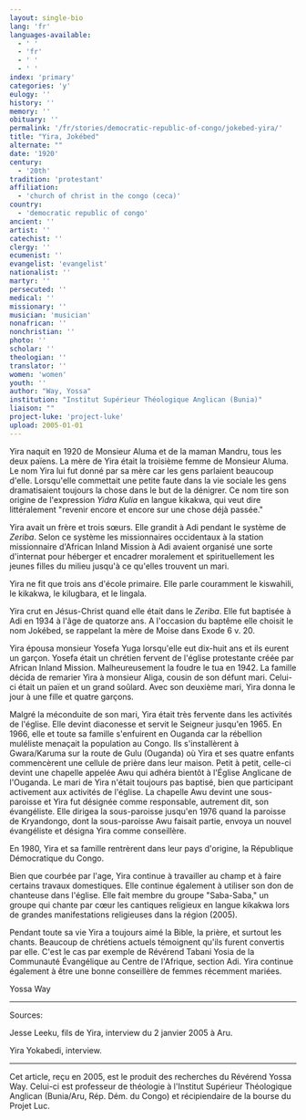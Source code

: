```yaml
---
layout: single-bio
lang: 'fr'
languages-available:
  - ' '
  - 'fr'
  - ' '
  - ' '
index: 'primary'
categories: 'y'
eulogy: ''
history: ''
memory: ''
obituary: ''
permalink: '/fr/stories/democratic-republic-of-congo/jokebed-yira/'
title: "Yira, Jokébed"
alternate: ""
date: '1920'
century:
  - '20th'
tradition: 'protestant'
affiliation:
  - 'church of christ in the congo (ceca)'
country:
  - 'democratic republic of congo'
ancient: ''
artist: ''
catechist: ''
clergy: ''
ecumenist: ''
evangelist: 'evangelist'
nationalist: ''
martyr: ''
persecuted: ''
medical: ''
missionary: ''
musician: 'musician'
nonafrican: ''
nonchristian: ''
photo: ''
scholar: ''
theologian: ''
translator: ''
women: 'women'
youth: ''
author: "Way, Yossa"
institution: "Institut Supérieur Théologique Anglican (Bunia)"
liaison: ""
project-luke: 'project-luke'
upload: 2005-01-01
---
```




Yira naquit en 1920 de Monsieur Aluma et de la maman Mandru, tous les deux païens. La mère de Yira était la troisième femme de Monsieur Aluma. Le nom Yira lui fut donné par sa mère car les gens parlaient beaucoup d'elle. Lorsqu'elle commettait une petite faute dans la vie sociale les gens dramatisaient toujours la chose dans le but de la dénigrer. Ce nom tire son origine de l'expression *Yidra Kulia* en langue kikakwa, qui veut dire littéralement "revenir encore et encore sur une chose déjà passée."

Yira avait un frère et trois sœurs. Elle grandit à Adi pendant le système de *Zeriba*. Selon ce système les missionnaires occidentaux à la station missionnaire d'African Inland Mission à Adi avaient organisé une sorte d'internat pour héberger et encadrer moralement et spirituellement les jeunes filles du milieu jusqu'à ce qu'elles trouvent un mari.

Yira ne fit que trois ans d'école primaire. Elle parle couramment le kiswahili, le kikakwa, le kilugbara, et le lingala.

Yira crut en Jésus-Christ quand elle était dans le *Zeriba*. Elle fut baptisée à Adi en 1934 à l'âge de quatorze ans. A l'occasion du baptême elle choisit le nom Jokébed, se rappelant la mère de Moise dans Exode 6 v. 20.

Yira épousa monsieur Yosefa Yuga lorsqu'elle eut dix-huit ans et ils eurent un garçon. Yosefa était un chrétien fervent de l'église protestante créée par African Inland Mission. Malheureusement la foudre le tua en 1942. La famille décida de remarier Yira à monsieur Aliga, cousin de son défunt mari. Celui-ci était un païen et un grand soûlard. Avec son deuxième mari, Yira donna le jour à une fille et quatre garçons.

Malgré la méconduite de son mari, Yira était très fervente dans les activités de l'église. Elle devint diaconesse et servit le Seigneur jusqu'en 1965. En 1966, elle et toute sa famille s'enfuirent en Ouganda car la rébellion muléliste menaçait la population au Congo. Ils s'installèrent à Gwara/Karuma sur la route de Gulu (Ouganda) où Yira et ses quatre enfants commencèrent une cellule de prière dans leur maison. Petit à petit, celle-ci devint une chapelle appelée Awu qui adhéra bientôt à l'Église Anglicane de l'Ouganda. Le mari de Yira n'était toujours pas baptisé, bien que participant activement aux activités de l'église. La chapelle Awu devint une sous-paroisse et Yira fut désignée comme responsable, autrement dit, son évangéliste. Elle dirigea la sous-paroisse jusqu'en 1976 quand la paroisse de Kryandongo, dont la sous-paroisse Awu faisait partie, envoya un nouvel évangéliste et désigna Yira comme conseillère.

En 1980, Yira et sa famille rentrèrent dans leur pays d'origine, la République Démocratique du Congo.

Bien que courbée par l'age, Yira continue à travailler au champ et à faire certains travaux domestiques. Elle continue également à utiliser son don de chanteuse dans l'église. Elle fait membre du groupe  "Saba-Saba," un groupe qui chante par cœur les cantiques religieux en langue kikakwa lors de grandes manifestations religieuses dans la région (2005).

Pendant toute sa vie Yira a toujours aimé la Bible, la prière, et surtout les chants. Beaucoup de chrétiens actuels témoignent qu'ils furent convertis par elle. C'est le cas par exemple de Révérend Tabani Yosia de la Communauté Évangélique au Centre de l'Afrique, section Adi. Yira continue également à être une bonne conseillère de femmes récemment mariées.

Yossa  Way

---

Sources:

Jesse Leeku, fils de Yira, interview du 2 janvier 2005 à Aru.

Yira Yokabedi, interview.

---

Cet article, re&ccedil;u en 2005, est le produit des recherches du R&eacute;v&eacute;rend Yossa Way.  Celui-ci est professeur de th&eacute;ologie &agrave; l'Institut Sup&eacute;rieur Th&eacute;ologique Anglican (Bunia/Aru, R&eacute;p. D&eacute;m. du Congo) et r&eacute;cipiendaire de la bourse du Projet Luc.
